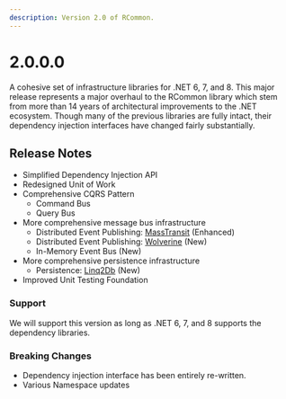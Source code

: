 ```yaml
---
description: Version 2.0 of RCommon.
---
```


# 2.0.0.0

A cohesive set of infrastructure libraries for .NET 6, 7, and 8. This major release represents a major overhaul to the RCommon library which stem from more than 14 years of architectural improvements to the .NET ecosystem. Though many of the previous libraries are fully intact, their dependency injection interfaces have changed fairly substantially.&#x20;

## Release Notes

* Simplified Dependency Injection API
* Redesigned Unit of Work
* Comprehensive CQRS Pattern
  * Command Bus
  * Query Bus
* More comprehensive message bus infrastructure
  * Distributed Event Publishing: [MassTransit](https://masstransit.io/) (Enhanced)
  * Distributed Event Publishing: [Wolverine](https://wolverine.netlify.app/) (New)
  * In-Memory Event Bus (New)
* More comprehensive persistence infrastructure
  * Persistence: [Linq2Db](https://linq2db.github.io/index.html) (New)
* Improved Unit Testing Foundation

### Support

We will support this version as long as .NET 6, 7, and 8 supports the dependency libraries.

### Breaking Changes

* Dependency injection interface has been entirely re-written.&#x20;
* Various Namespace updates
